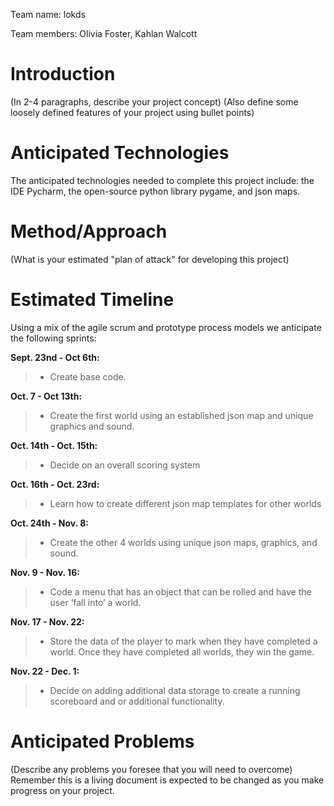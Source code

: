 Team name: lokds


Team members:
Olivia Foster, Kahlan Walcott
# Introduction

(In 2-4 paragraphs, describe your project concept) (Also define some loosely defined features of your project using bullet points)

# Anticipated Technologies

The anticipated technologies needed to complete this project include: the IDE Pycharm, the open-source python library pygame, and json maps. 

# Method/Approach

(What is your estimated "plan of attack" for developing this project)

# Estimated Timeline

Using a mix of the agile scrum and prototype process models we anticipate the following sprints:

**Sept. 23nd - Oct 6th:**

> - Create base code.

**Oct. 7 - Oct 13th:**

> - Create the first world using an established json map and unique graphics and sound.

**Oct. 14th - Oct. 15th:**
> - Decide on an overall scoring system

**Oct. 16th - Oct. 23rd:**
> - Learn how to create different json map templates for other worlds

**Oct. 24th - Nov. 8:**
> - Create the other 4 worlds using unique json maps, graphics, and sound.

**Nov. 9 - Nov. 16:**
> - Code a menu that has an object that can be rolled and have the user ‘fall into’ a world.

**Nov. 17 - Nov. 22:**
> - Store the data of the player to mark when they have completed a world. Once they have completed all worlds, they win the game.

**Nov. 22 - Dec. 1:**
> - Decide on adding additional data storage to create a running scoreboard and or additional functionality. 


# Anticipated Problems

(Describe any problems you foresee that you will need to overcome)
Remember this is a living document is expected to be changed as you make progress on your project.
